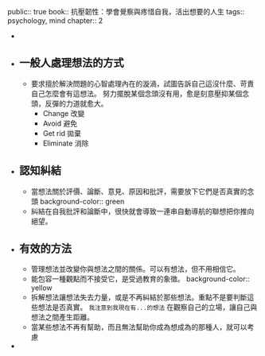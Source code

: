 public:: true
book:: 抗壓韌性：學會覺察與疼惜自我，活出想要的人生
tags:: psychology, mind
chapter:: 2

-
- ## 一般人處理想法的方式
	- 要求擅於解決問題的心智處理內在的漩渦，試圖告訴自己這沒什麼、苛責自己怎麼會有這想法。
	  努力擺脫某個念頭沒有用，愈是刻意壓抑某個念頭，反彈的力道就愈大。
		- Change 改變
		- Avoid 避免
		- Get rid 拋棄
		- Eliminate 消除
- ## 認知糾結
	- 當想法關於評價、論斷、意見、原因和批評，需要放下它們是否真實的念頭
	  background-color:: green
	- 糾結在自我批評和論斷中，很快就會導致一連串自動導航的聯想把你推向絕望。
- ## 有效的方法
	- 管理想法並改變你與想法之間的關係。可以有想法，但不用相信它。
	- 能包容一種觀點而不接受它，是受過教育的象徵。
	  background-color:: yellow
	- 拆解想法讓想法失去力量，或是不再糾結於那些想法。重點不是要判斷這些想法是否真實。
	  `我注意到我現在有...的想法`
	  在觀察自己的立場，讓自己與想法之間產生距離。
	- 當某些想法不再有幫助，而且無法幫助你成為想成為的那種人，就可以考慮
-